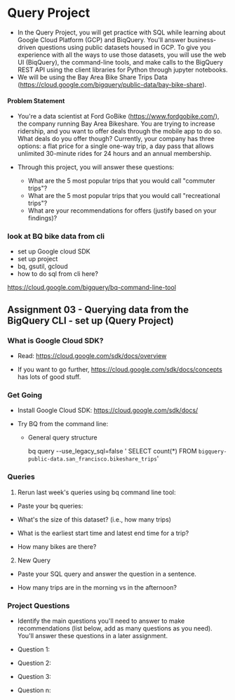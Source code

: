 # Query Project
- In the Query Project, you will get practice with SQL while learning about Google Cloud Platform (GCP) and BiqQuery. You'll answer business-driven questions using public datasets housed in GCP. To give you experience with all the ways to use those datasets, you will use the web UI (BiqQuery), the command-line tools, and make calls to the BigQuery REST API using the client libraries for Python through jupyter notebooks.
- We will be using the Bay Area Bike Share Trips Data (https://cloud.google.com/bigquery/public-data/bay-bike-share). 

#### Problem Statement
- You're a data scientist at Ford GoBike (https://www.fordgobike.com/), the company running Bay Area Bikeshare. You are trying to increase ridership, and you want to offer deals through the mobile app to do so. What deals do you offer though? Currently, your company has three options: a flat price for a single one-way trip, a day pass that allows unlimited 30-minute rides for 24 hours and an annual membership. 

- Through this project, you will answer these questions: 
  * What are the 5 most popular trips that you would call "commuter trips"?
  * What are the 5 most popular trips that you would call "recreational trips"?
  * What are your recommendations for offers (justify based on your findings)?



### look at BQ bike data from cli
  - set up Google cloud SDK
  - set up project
  - bq, gsutil, gcloud
  - how to do sql from cli here?

  https://cloud.google.com/bigquery/bq-command-line-tool

## Assignment 03 - Querying data from the BigQuery CLI - set up (Query Project)

### What is Google Cloud SDK?
- Read: https://cloud.google.com/sdk/docs/overview

- If you want to go further, https://cloud.google.com/sdk/docs/concepts has lots of good stuff.

### Get Going

- Install Google Cloud SDK: https://cloud.google.com/sdk/docs/

- Try BQ from the command line:

  * General query structure

    bq query --use_legacy_sql=false '
        SELECT count(*)
        FROM
           `bigquery-public-data.san_francisco.bikeshare_trips`'

### Queries

1. Rerun last week's queries using bq command line tool:
  * Paste your bq queries:

- What's the size of this dataset? (i.e., how many trips)

- What is the earliest start time and latest end time for a trip?

- How many bikes are there?

2. New Query
  * Paste your SQL query and answer the question in a sentence.

- How many trips are in the morning vs in the afternoon?


### Project Questions
- Identify the main questions you'll need to answer to make recommendations (list below, add as many questions as you need). You'll answer these questions in a later assignment.

- Question 1: 

- Question 2: 

- Question 3: 

- Question n: 


